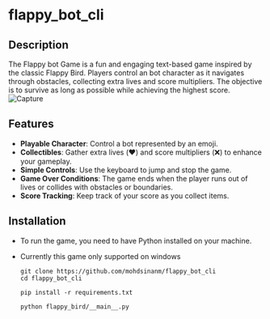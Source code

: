 # flappy_bot_cli

## Description
The Flappy bot Game is a fun and engaging text-based game inspired by the classic Flappy Bird. Players control an bot character as it navigates through obstacles, collecting extra lives and score multipliers. The objective is to survive as long as possible while achieving the highest score.
![Capture](https://github.com/user-attachments/assets/df57a264-d740-4150-b655-8acfe08e9e5e)

## Features
- **Playable Character**: Control a bot represented by an emoji.
- **Collectibles**: Gather extra lives (❤️) and score multipliers (❌) to enhance your gameplay.
- **Simple Controls**: Use the keyboard to jump and stop the game.
- **Game Over Conditions**: The game ends when the player runs out of lives or collides with obstacles or boundaries.
- **Score Tracking**: Keep track of your score as you collect items.



## Installation
- To run the game, you need to have Python installed on your machine. 
- Currently this game only supported on windows

   ```
   git clone https://github.com/mohdsinanm/flappy_bot_cli
   cd flappy_bot_cli

   pip install -r requirements.txt

   python flappy_bird/__main__.py

   ```
